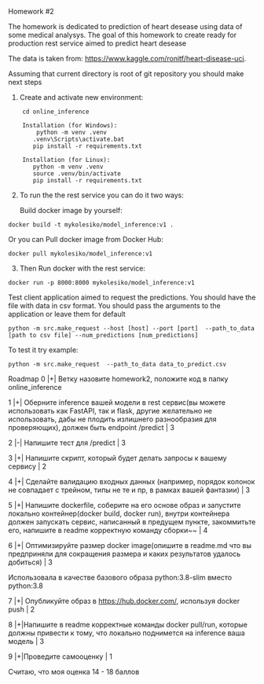 Homework #2

The homework is dedicated to prediction of heart desease using data of some medical
analysys. The goal of this homework to create ready for production rest service aimed  to predict heart desease

The data is taken from: https://www.kaggle.com/ronitf/heart-disease-uci.

Assuming that current directory is root of git repository you should make next steps
1. Create and activate new environment:

```
    cd online_inference
	
    Installation (for Windows):  
        python -m venv .venv
       .venv\Scripts\activate.bat
       pip install -r requirements.txt

    Installation (for Linux):  
       python -m venv .venv
       source .venv/bin/activate
       pip install -r requirements.txt
```

2. To run the the rest service you can do it two ways:

   Build docker image by yourself:

```
docker build -t mykolesiko/model_inference:v1 .

```
Or you can Pull docker image from Docker Hub:

```
docker pull mykolesiko/model_inference:v1

```

3. Then Run docker with the rest service:

```
docker run -p 8000:8000 mykolesiko/model_inference:v1

```
Test client application aimed to request the predictions.
You should have the file with data in csv format. You should pass the arguments to the application or leave them for default 

```
python -m src.make_request --host [host] --port [port]  --path_to_data [path to csv file] --num_predictions [num_predictions]

```
To test it try example:

```
python -m src.make_request  --path_to_data data_to_predict.csv 

```


Roadmap
0 |+| Ветку назовите homework2, положите код в папку online_inference 

1 |+| Оберните inference вашей модели в rest сервис(вы можете использовать как FastAPI, так и flask, другие желательно не использовать, дабы не плодить излишнего разнообразия для проверяющих), должен быть endpoint /predict | 3

2 |-| Напишите тест для /predict | 3

3 |+| Напишите скрипт, который будет делать запросы к вашему сервису | 2

4 |+| Сделайте валидацию входных данных (например, порядок колонок не совпадает с трейном, типы не те и пр, в рамках вашей фантазии) | 3

5 |+| Напишите dockerfile, соберите на его основе образ и запустите локально контейнер(docker build, docker run), внутри контейнера должен запускать сервис, написанный в предущем пункте, закоммитьте его, напишите в readme корректную команду сборки~~ | 4

6 |+| Оптимизируйте размер docker image(опишите в readme.md что вы предприняли для сокращения размера и каких результатов удалось добиться) | 3

   Использовала в качестве базового образа python:3.8-slim вместо python:3.8

7 |+| Опубликуйте образ в https://hub.docker.com/, используя docker push | 2

8 |+|Напишите в readme корректные команды docker pull/run, которые должны привести к тому, что локально поднимется на inference ваша модель | 3

9 |+|Проведите самооценку | 1

Считаю, что моя оценка 14 - 18 баллов


